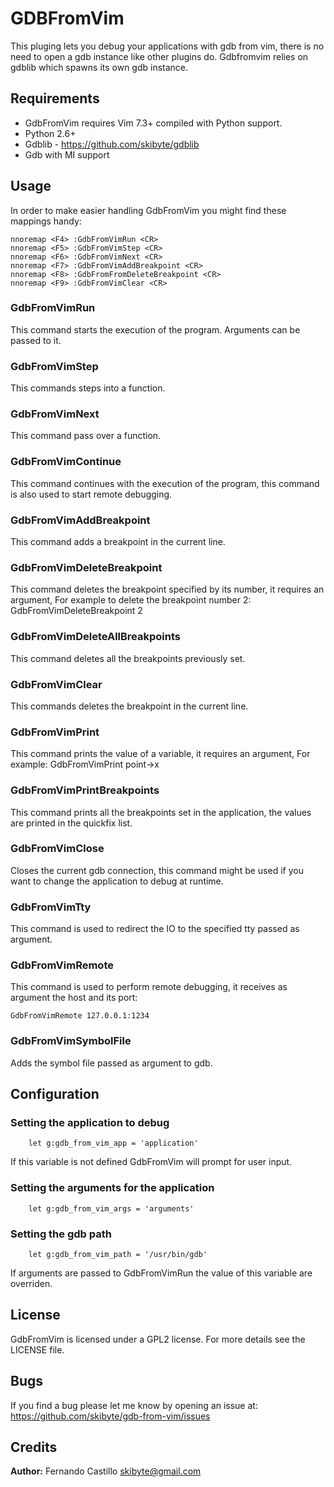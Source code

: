 # GDBFromVim
This pluging lets you debug your applications with gdb from vim, there is no
need to open a gdb instance like other plugins do.
Gdbfromvim relies on gdblib which spawns its own gdb instance.

## Requirements
* GdbFromVim requires Vim 7.3+ compiled with Python support.
* Python 2.6+
* Gdblib - https://github.com/skibyte/gdblib 
* Gdb with MI support

## Usage
In order to make easier handling GdbFromVim you might find these mappings handy:

    nnoremap <F4> :GdbFromVimRun <CR>
    nnoremap <F5> :GdbFromVimStep <CR>
    nnoremap <F6> :GdbFromVimNext <CR>
    nnoremap <F7> :GdbFromVimAddBreakpoint <CR>
    nnoremap <F8> :GdbFromFromDeleteBreakpoint <CR>
    nnoremap <F9> :GdbFromVimClear <CR>

### GdbFromVimRun
This command starts the execution of the program. Arguments can be passed to it.

### GdbFromVimStep
This commands steps into a function.

### GdbFromVimNext
This command pass over a function.

### GdbFromVimContinue
This command continues with the execution of the program, this command is also
used to start remote debugging.

### GdbFromVimAddBreakpoint
This command adds a breakpoint in the current line.

### GdbFromVimDeleteBreakpoint
This command deletes the breakpoint specified by its number, it requires an
argument, For example to delete the breakpoint number 2:
    GdbFromVimDeleteBreakpoint 2 

### GdbFromVimDeleteAllBreakpoints
This command deletes all the breakpoints previously set.

### GdbFromVimClear
This commands deletes the breakpoint in the current line.

### GdbFromVimPrint
This command prints the value of a variable, it requires an argument, For example:
    GdbFromVimPrint point->x

### GdbFromVimPrintBreakpoints
This command prints all the breakpoints set in the application, the values are printed in the quickfix list.

### GdbFromVimClose 
Closes the current gdb connection, this command might be used if you want to change 
the application to debug at runtime.

### GdbFromVimTty 
This command is used to redirect the IO to the specified tty passed as argument.

### GdbFromVimRemote 
This command is used to perform remote debugging, it receives as argument the
host and its port:

    GdbFromVimRemote 127.0.0.1:1234

### GdbFromVimSymbolFile 
Adds the symbol file passed as argument to gdb.

## Configuration

### Setting the application to debug
        let g:gdb_from_vim_app = 'application'

If this variable is not defined GdbFromVim will prompt for user input.

### Setting the arguments for the application
        let g:gdb_from_vim_args = 'arguments'

### Setting the gdb path
        let g:gdb_from_vim_path = '/usr/bin/gdb'

If arguments are passed to GdbFromVimRun the value of this variable are overriden.

## License
GdbFromVim is licensed under a GPL2 license. For more details see the LICENSE file.

## Bugs
If you find a bug please let me know by opening an issue at:
https://github.com/skibyte/gdb-from-vim/issues

## Credits
**Author:** Fernando Castillo skibyte@gmail.com
